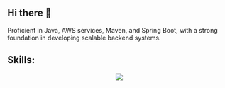 ## Hi there 👋

Proficient in Java, AWS services, Maven, and Spring Boot, with a strong foundation in developing scalable backend systems.

## Skills:
<p align="center">
  <a href="https://skillicons.dev">
    <img src="https://skillicons.dev/icons?i=java,py,js,spring,react,tailwind,git,github,docker,kubernetes,aws,maven,idea,html,css" />
  </a>
</p>
